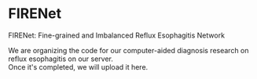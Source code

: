 # FIRENet
FIRENet: Fine-grained and Imbalanced Reflux Esophagitis Network  
  
We are organizing the code for our computer-aided diagnosis research on reflux esophagitis on our server.  
Once it's completed, we will upload it here.
